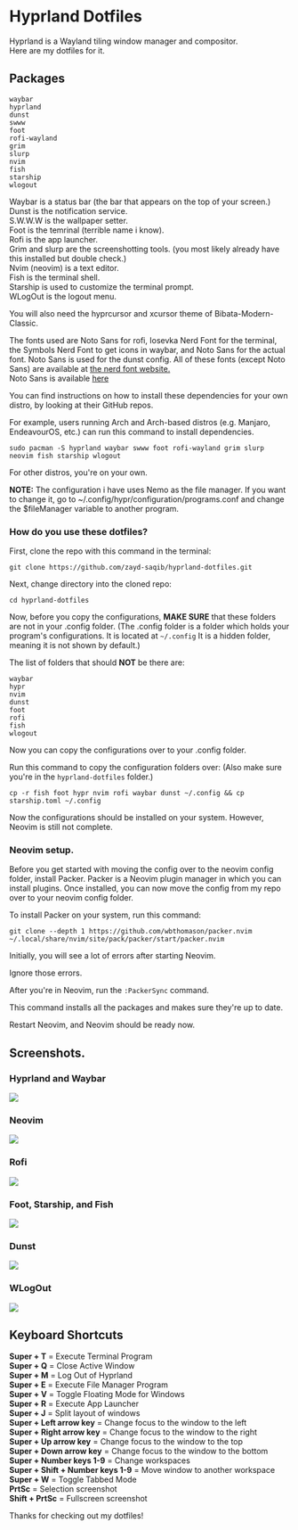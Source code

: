 # Hyprland Dotfiles
Hyprland is a Wayland tiling window manager and compositor.\
Here are my dotfiles for it.
## Packages
```
waybar
hyprland
dunst
swww
foot
rofi-wayland
grim
slurp
nvim
fish
starship
wlogout
```

Waybar is a status bar (the bar that appears on the top of your screen.)\
Dunst is the notification service.\
S.W.W.W is the wallpaper setter.\
Foot is the temrinal (terrible name i know).\
Rofi is the app launcher.\
Grim and slurp are the screenshotting tools. (you most likely already have this installed but double check.)\
Nvim (neovim) is a text editor.\
Fish is the terminal shell.\
Starship is used to customize the terminal prompt.\
WLogOut is the logout menu.


You will also need the hyprcursor and xcursor theme of Bibata-Modern-Classic.

The fonts used are Noto Sans for rofi, Iosevka Nerd Font for the terminal, the Symbols Nerd Font to get icons in waybar, and Noto Sans for the actual font. Noto Sans is used for the dunst config. All of these fonts (except Noto Sans) are available at [the nerd font website.](https://nerdfonts.com)\
Noto Sans is available [here](https://fonts.google.com/noto/specimen/Noto+Sans)



You can find instructions on how to install these dependencies for your own distro, by looking at their GitHub repos.

For example, users running Arch and Arch-based distros (e.g. Manjaro, EndeavourOS, etc.) can run this command to install dependencies.
```
sudo pacman -S hyprland waybar swww foot rofi-wayland grim slurp neovim fish starship wlogout
```
For other distros, you're on your own.

**NOTE:** The configuration i have uses Nemo as the file manager. If you want to change it, go to ~/.config/hypr/configuration/programs.conf and change the $fileManager variable to another program.
### How do you use these dotfiles?
First, clone the repo with this command in the terminal:

```
git clone https://github.com/zayd-saqib/hyprland-dotfiles.git
```

Next, change directory into the cloned repo:

```
cd hyprland-dotfiles
```

Now, before you copy the configurations, **MAKE SURE** that these folders are not in your .config folder. (The .config folder is a folder which holds your program's configurations. It is located at `~/.config` It is a hidden folder, meaning it is not shown by default.)

The list of folders that should **NOT** be there are:

```
waybar
hypr
nvim
dunst
foot
rofi
fish
wlogout
```

Now you can copy the configurations over to your .config folder.

Run this command to copy the configuration folders over: (Also make sure you're in the `hyprland-dotfiles` folder.)

```
cp -r fish foot hypr nvim rofi waybar dunst ~/.config && cp starship.toml ~/.config
```

Now the configurations should be installed on your system. However, Neovim is still not complete.

### Neovim setup.
Before you get started with moving the config over to the neovim config folder, install Packer. Packer is a Neovim plugin manager in which you can install plugins. Once installed, you can now move the config from my repo over to your neovim config folder.

To install Packer on your system, run this command:

```
git clone --depth 1 https://github.com/wbthomason/packer.nvim ~/.local/share/nvim/site/pack/packer/start/packer.nvim
```

Initially, you will see a lot of errors after starting Neovim.

Ignore those errors.

After you're in Neovim, run the `:PackerSync` command.

This command installs all the packages and makes sure they're up to date.

Restart Neovim, and Neovim should be ready now.

## Screenshots.

### Hyprland and Waybar

<img src="assets/hypr.png">

### Neovim

<img src="assets/nvim.png">

### Rofi

<img src="assets/rofi.png">

### Foot, Starship, and Fish

<img src="assets/foot.png">

### Dunst

<img src="assets/dunst.png">

### WLogOut

<img src="assets/wlogout.png">

## Keyboard Shortcuts

**Super + T** = Execute Terminal Program\
**Super + Q** = Close Active Window\
**Super + M** = Log Out of Hyprland\
**Super + E** = Execute File Manager Program\
**Super + V** = Toggle Floating Mode for Windows\
**Super + R** = Execute App Launcher\
**Super + J** = Split layout of windows\
**Super + Left arrow key** = Change focus to the window to the left\
**Super + Right arrow key** = Change focus to the window to the right\
**Super + Up arrow key** = Change focus to the window to the top\
**Super + Down arrow key** = Change focus to the window to the bottom\
**Super + Number keys 1-9** = Change workspaces\
**Super + Shift + Number keys 1-9** = Move window to another workspace\
**Super + W** = Toggle Tabbed Mode\
**PrtSc** = Selection screenshot\
**Shift + PrtSc** = Fullscreen screenshot

Thanks for checking out my dotfiles!
